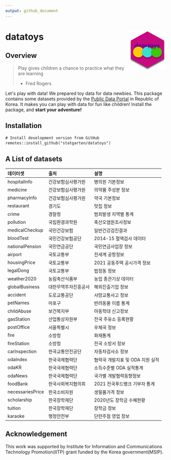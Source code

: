 ```yaml
---
output: github_document
---
```


<!-- README.md is generated from README.Rmd. Please edit that file -->



# datatoys <img src="man/figures/logo.png" align="right" width="120" />

## Overview

> Play gives children a chance to practice what they are learning 
> - Fred Rogers

Let's play with data! We prepared toy data for data newbies. This package contains some datasets provided by the [Public Data Portal](https://data.go.kr) in Republic of Korea. It makes you can play with data for fun like children! Install the package, and **start your adventure!**

## Installation

```
# Install development version from GitHub
remotes::install_github("statgarten/datatoys")
```

## A List of datasets

|데이터셋         |출처                 |설명                             |
|:----------------|:--------------------|:--------------------------------|
|hospitalInfo     |건강보험심사평가원   |병의원 기본정보                  |
|medicine         |건강보험심사평가원   |의약품 주성분 정보               |
|pharmacyInfo     |건강보험심사평가원   |약국 기본정보                    |
|restaurant       |경기도               |맛집 정보                        |
|crime            |경찰청               |범죄발생 지역별 통계             |
|pollution        |국립환경과학원       |축산오염원조사정보               |
|medicalCheckup   |국민건강보험         |일반건강검진결과                 |
|bloodTest        |국민건강보험공단     |2014-15 혈액검사 데이터          |
|nationalPension  |국민연금공단         |국민연금사업장 정보              |
|airport          |국토교통부           |전세계 공항정보                  |
|housingPrice     |국토교통부           |2021 공동주택 공시가격 정보      |
|legalDong        |국토교통부           |법정동 정보                      |
|weather2020      |농림축산식품부       |농업 종관기상 데이터             |
|globalBusiness   |대한무역투자진흥공사 |해외진출기업 정보                |
|accident         |도로교통공단         |사망교통사고 정보                |
|petNames         |마포구               |반려동물 이름 통계               |
|childAbuse       |보건복지부           |아동학대 신고정보                |
|gasStation       |산업통상자원부       |전국 주유소 등록현황             |
|postOffice       |서울특별시           |우체국 정보                      |
|fire             |소방청               |화재통계                         |
|fireStation      |소방청               |전국 소방서 정보                 |
|carInspection    |한국교통안전공단     |자동차검사소 정보                |
|odaIndex         |한국국제협력단       |협력국 개발지표 및 ODA 지원 실적 |
|odaKR            |한국국제협력단       |소득수준별 ODA 실적통계          |
|odaNews          |한국국제협력단       |국가별 개발협력동향정보          |
|foodBank         |한국사회복지협의회   |2021 전국푸드뱅크 기부자 통계    |
|necessariesPrice |한국소비자원         |생필품가격 정보                  |
|scholarship      |한국장학재단         |2020년도 장학금 수혜현황         |
|tuition          |한국장학재단         |장학금 정보                      |
|karaoke          |행정안전부           |단란주점 영업 정보               |


## Acknowledgement
This work was supported by Institute for Information and Communications Technology Promotion(IITP) grant funded by the Korea government(MSIP).
